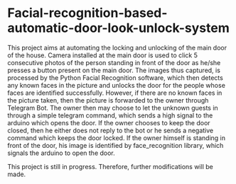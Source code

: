 # Facial-recognition-based-automatic-door-look-unlock-system

This project aims at automating the locking and unlocking of the main door of the house. Camera installed at the main door is used to click 5 consecutive photos of the person standing in front of the door as he/she presses a button present on the main door. The images thus captured, is processed by the Python Facial Recognition software, which then detects any known faces in the picture and unlocks the door for the people whose faces are identified successfully. However, if there are no known faces in the picture taken, then the picture is forwarded to the owner through Telegram Bot. The owner then may choose to let the unknown guests in through a simple telegram command, which sends a high signal to the arduino which  opens the door. If the owner chooses to keep the door closed, then he either does not reply to the bot or he sends a negative command which keeps the door locked. If the owner himself is standing in front of the door, his image is identified by face_recognition library, which signals the arduino to open the door. 

This project is still in progress. Therefore, further modifications will be made.